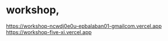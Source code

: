 # workshop,


[https://workshop-ncwdj0e0u-epbalaban01-gmailcom.vercel.app
](https://workshop-five-xi.vercel.app)https://workshop-five-xi.vercel.app
